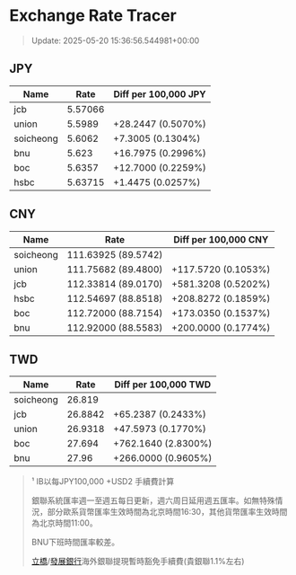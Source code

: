 # Exchange Rate Tracer

> Update: 2025-05-20 15:36:56.544981+00:00

## JPY

| Name      |    Rate | Diff per 100,000 JPY   |
|-----------|---------|------------------------|
| jcb       | 5.57066 |                        |
| union     | 5.5989  | +28.2447 (0.5070%)     |
| soicheong | 5.6062  | +7.3005 (0.1304%)      |
| bnu       | 5.623   | +16.7975 (0.2996%)     |
| boc       | 5.6357  | +12.7000 (0.2259%)     |
| hsbc      | 5.63715 | +1.4475 (0.0257%)      |

## CNY

| Name      | Rate                | Diff per 100,000 CNY   |
|-----------|---------------------|------------------------|
| soicheong | 111.63925	(89.5742) |                        |
| union     | 111.75682	(89.4800) | +117.5720 (0.1053%)    |
| jcb       | 112.33814	(89.0170) | +581.3208 (0.5202%)    |
| hsbc      | 112.54697	(88.8518) | +208.8272 (0.1859%)    |
| boc       | 112.72000	(88.7154) | +173.0350 (0.1537%)    |
| bnu       | 112.92000	(88.5583) | +200.0000 (0.1774%)    |

## TWD

| Name      |    Rate | Diff per 100,000 TWD   |
|-----------|---------|------------------------|
| soicheong | 26.819  |                        |
| jcb       | 26.8842 | +65.2387 (0.2433%)     |
| union     | 26.9318 | +47.5973 (0.1770%)     |
| boc       | 27.694  | +762.1640 (2.8300%)    |
| bnu       | 27.96   | +266.0000 (0.9605%)    |


> ¹ IB以每JPY100,000 +USD2 手續費計算
>
> 銀聯系統匯率週一至週五每日更新，週六周日延用週五匯率。如無特殊情況，部分歐系貨幣匯率生效時間為北京時間16:30，其他貨幣匯率生效時間為北京時間11:00。
>
> BNU下班時間匯率較差。
>
> [立橋](https://www.wlbank.com.mo/uploads/ueditor/file/20181211/1544536513900230.pdf)/[發展銀行](https://www.mdb.com.mo/Service_Charges_20230728.pdf)海外銀聯提現暫時豁免手續費(貴銀聯1.1%左右)

